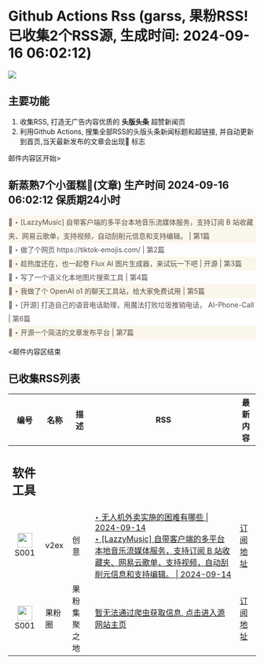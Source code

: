 # Github Actions Rss (garss, 果粉RSS! 已收集2个RSS源, 生成时间: 2024-09-16 06:02:12)

![](https://cdn.jsdelivr.net/gh/xinkeji/garss/_media/ga-rss.png)



## 主要功能
1. 收集RSS, 打造无广告内容优质的 **头版头条** 超赞新闻页
2. 利用Github Actions, 搜集全部RSS的头版头条新闻标题和超链接, 并自动更新到首页,当天最新发布的文章会出现🌈 标志

邮件内容区开始>
<h2>新蒸熟7个小蛋糕🍰(文章) 生产时间 2024-09-16 06:02:12 保质期24小时</h2>

<div style='line-height:3;background-color:#FAF6EA;' ><a href='https://www.v2ex.com/t/1073202#reply7' style="line-height:2;text-decoration:none;display:block;color:#584D49;">🌈 ‣ [LazzyMusic] 自带客户端的多平台本地音乐流媒体服务，支持订阅 B 站收藏夹、网易云歌单，支持视频，自动刮削元信息和支持编辑。 | 第1篇</a></div><div style='line-height:3;' ><a href='https://www.v2ex.com/t/1073253#reply0' style="line-height:2;text-decoration:none;display:block;color:#584D49;">🌈 ‣ 做了个网页 https://tiktok-emojis.com/ | 第2篇</a></div><div style='line-height:3;background-color:#FAF6EA;' ><a href='https://www.v2ex.com/t/1073252#reply0' style="line-height:2;text-decoration:none;display:block;color:#584D49;">🌈 ‣ 趁热度还在，也一起卷 Flux AI 图片生成器，来试玩一下吧 | 开源 | 第3篇</a></div><div style='line-height:3;' ><a href='https://www.v2ex.com/t/1073242#reply4' style="line-height:2;text-decoration:none;display:block;color:#584D49;">🌈 ‣ 写了一个语义化本地图片搜索工具 | 第4篇</a></div><div style='line-height:3;background-color:#FAF6EA;' ><a href='https://www.v2ex.com/t/1073166#reply13' style="line-height:2;text-decoration:none;display:block;color:#584D49;">🌈 ‣ 我做了个 OpenAI o1 的聊天工具站，给大家免费试用 | 第5篇</a></div><div style='line-height:3;' ><a href='https://www.v2ex.com/t/1073158#reply15' style="line-height:2;text-decoration:none;display:block;color:#584D49;">🌈 ‣ [开源] 打造自己的语音电话助理，用魔法打败垃圾推销电话， AI-Phone-Call | 第6篇</a></div><div style='line-height:3;background-color:#FAF6EA;' ><a href='https://www.v2ex.com/t/1073180#reply0' style="line-height:2;text-decoration:none;display:block;color:#584D49;">🌈 ‣ 开源一个简洁的文章发布平台 | 第7篇</a></div>

<邮件内容区结束

## 已收集RSS列表

| 编号 | 名称 | 描述 | RSS | 最新内容 |
| --- | --- | --- | --- | --- |
| <h2 id="软件工具">软件工具</h2> |  |   |  |  |
| <div id="S001" style="text-align: center;"><img src="https://cdn.jsdelivr.net/gh/zhaoolee/garss/_media/favicon/S001.png" width="30px" style="width:30px;height: auto;"/><br><span>S001</span></div> | v2ex | 创意 | [‣ 无人机外卖实施的困难有哪些 \| 2024-09-14](https://www.v2ex.com/t/1073109#reply58)<br/>[‣ \[LazzyMusic\] 自带客户端的多平台本地音乐流媒体服务，支持订阅 B 站收藏夹、网易云歌单，支持视频，自动刮削元信息和支持编辑。 \| 2024-09-14](https://www.v2ex.com/t/1073202#reply7) | [订阅地址](https://www.v2ex.com/feed/tab/creative.xml) |
| <div id="S001" style="text-align: center;"><img src="https://cdn.jsdelivr.net/gh/zhaoolee/garss/_media/favicon/S001.png" width="30px" style="width:30px;height: auto;"/><br><span>S001</span></div> | 果粉圈 | 果粉集聚之地 | [暂无法通过爬虫获取信息, 点击进入源网站主页](https://g0f.cn) | [订阅地址](https://g0f.cn/rss.xml) |




